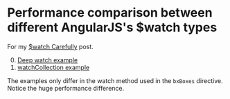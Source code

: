 # Performance comparison between different AngularJS's $watch types

For my [$watch Carefully](http://eyalarubas.com/watch-carefully.html) post.

0. [Deep watch example](http://eyalar.github.io/Angular--watch-comparison/deep-watch.html)
0. [watchCollection example](http://eyalar.github.io/Angular--watch-comparison/watch-collection.html)

The examples only differ in the watch method used in the `bxBoxes` directive.
Notice the huge performance difference.
